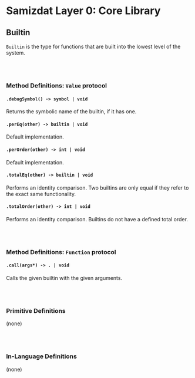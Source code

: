 Samizdat Layer 0: Core Library
==============================

Builtin
-------

`Builtin` is the type for functions that are built into the lowest level
of the system.


<br><br>
### Method Definitions: `Value` protocol

#### `.debugSymbol() -> symbol | void`

Returns the symbolic name of the builtin, if it has one.

#### `.perEq(other) -> builtin | void`

Default implementation.

#### `.perOrder(other) -> int | void`

Default implementation.

#### `.totalEq(other) -> builtin | void`

Performs an identity comparison. Two builtins are only equal if they
refer to the exact same functionality.

#### `.totalOrder(other) -> int | void`

Performs an identity comparison. Builtins do not have a defined total
order.


<br><br>
### Method Definitions: `Function` protocol

#### `.call(args*) -> . | void`

Calls the given builtin with the given arguments.


<br><br>
### Primitive Definitions

(none)


<br><br>
### In-Language Definitions

(none)
